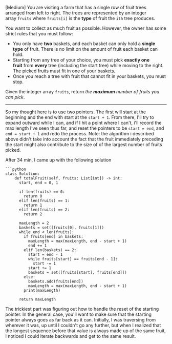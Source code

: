 [Medium]
You are visiting a farm that has a single row of fruit trees arranged from left to right. The trees are represented by an integer array `fruits` where `fruits[i]` is the **type** of fruit the `ith` tree produces.

You want to collect as much fruit as possible. However, the owner has some strict rules that you must follow:

- You only have **two** baskets, and each basket can only hold a **single type** of fruit. There is no limit on the amount of fruit each basket can hold.
- Starting from any tree of your choice, you must pick **exactly one fruit** from **every** tree (including the start tree) while moving to the right. The picked fruits must fit in one of your baskets.
- Once you reach a tree with fruit that cannot fit in your baskets, you must stop.

Given the integer array `fruits`, return _the **maximum** number of fruits you can pick_.

---

So my thought here is to use two pointers.
The first will start at the beginning and the end with start at the `start + 1`.
From there, I'll try to expand outward while I can, and if I hit a point where I can't,
i'll record the max length I've seen thus far, and reset the pointers to be `start = end`, and `end = start + 1` and redo the process.
Note: the algorithm i described above didn't take into account the fact that the fruit immediately preceding the start might also
contribute to the size of of the largest number of fruits picked.

After 34 min, I came up with the following solution

```
```python
class Solution:
    def totalFruit(self, fruits: List[int]) -> int:
      start, end = 0, 1

      if len(fruits) == 0:
        return 0
      elif len(fruits) == 1:
        return 1
      elif len(fruits) == 2:
        return 2
      
      maxLength = 2
      baskets = set([fruits[0], fruits[1]])
      while end < len(fruits):
        if fruits[end] in baskets:
          maxLength = max(maxLength, end - start + 1)
          end += 1
        elif len(baskets) == 2:
          start = end - 1
          while fruits[start] == fruits[end - 1]:
            start -= 1
          start += 1
          baskets = set([fruits[start], fruits[end]])
        else:
          baskets.add(fruits[end])
          maxLength = max(maxLength, end - start + 1)
        print(maxLength)
        
      return maxLength
```

The trickiest part was figuring out how to handle the reset of the starting pointer. In the general case, you'll want to make sure that the starting pointer always goes as far back as it can. Initially, I was traversing from wherever it was, up until I couldn't go any further, but when I realized that the longest sequence before that value is always made up of the same fruit, I noticed I could iterate backwards and get to the same result.

